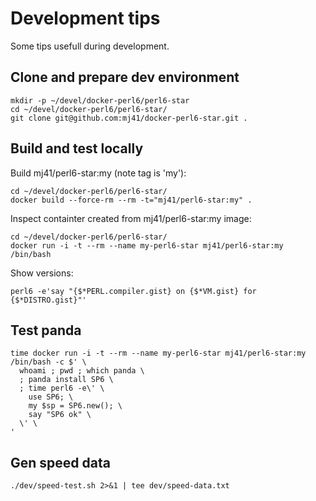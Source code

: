Development tips
================

Some tips usefull during development.

Clone and prepare dev environment
---------------------------------

    mkdir -p ~/devel/docker-perl6/perl6-star
    cd ~/devel/docker-perl6/perl6-star/
    git clone git@github.com:mj41/docker-perl6-star.git .


Build and test locally
----------------------

Build mj41/perl6-star:my (note tag is 'my'):

    cd ~/devel/docker-perl6/perl6-star/
    docker build --force-rm --rm -t="mj41/perl6-star:my" .

Inspect containter created from mj41/perl6-star:my image:

    cd ~/devel/docker-perl6/perl6-star/
    docker run -i -t --rm --name my-perl6-star mj41/perl6-star:my /bin/bash

Show versions:

    perl6 -e'say "{$*PERL.compiler.gist} on {$*VM.gist} for {$*DISTRO.gist}"'

Test panda
----------

    time docker run -i -t --rm --name my-perl6-star mj41/perl6-star:my /bin/bash -c $' \
      whoami ; pwd ; which panda \
      ; panda install SP6 \
      ; time perl6 -e\' \
        use SP6; \
        my $sp = SP6.new(); \
        say "SP6 ok" \
      \' \
    '

Gen speed data
--------------

    ./dev/speed-test.sh 2>&1 | tee dev/speed-data.txt
